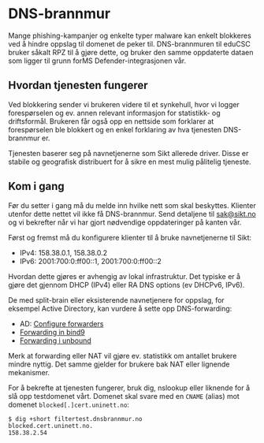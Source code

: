 # DNS-brannmur

Mange phishing-kampanjer og enkelte typer malware kan enkelt blokkeres ved å hindre oppslag til domenet de peker til. DNS-brannmuren til eduCSC bruker såkalt RPZ til å gjøre dette, og bruker den samme oppdaterte dataen som ligger til grunn forMS Defender-integrasjonen vår.

## Hvordan tjenesten fungerer

Ved blokkering sender vi brukeren videre til et synkehull, hvor vi logger forespørselen og ev. annen relevant informasjon for statistikk- og driftsformål. Brukeren får også opp en nettside som forklarer at forespørselen ble blokkert og en enkel forklaring av hva tjenesten DNS-brannmur er.

Tjenesten baserer seg på navnetjenerne som Sikt allerede driver. Disse er stabile og geografisk distribuert for å sikre en mest mulig pålitelig tjeneste.

## Kom i gang

Før du setter i gang må du melde inn hvilke nett som skal beskyttes. Klienter utenfor dette nettet vil ikke få DNS-brannmur. Send detaljene til sak@sikt.no og vi bekrefter når vi har gjort nødvendige oppdateringer på kanten vår.

Først og fremst må du konfigurere klienter til å bruke navnetjenerne til Sikt:

- IPv4: 158.38.0.1, 158.38.0.2
- IPv6: 2001:700:0:ff00::1, 2001:700:0:ff00::2

Hvordan dette gjøres er avhengig av lokal infrastruktur. Det typiske er å gjøre det gjennom DHCP (IPv4) eller RA DNS options (ev DHCPv6, IPv6).

De med split-brain eller eksisterende navnetjenere for oppslag, for eksempel Active Directory, kan vurdere å sette opp DNS-forwarding:

- AD: [Configure forwarders](https://learn.microsoft.com/en-us/windows-server/networking/dns/quickstart-install-configure-dns-server?tabs=powershell#configure-forwarders)
- [Forwarding in bind9](https://bind9.readthedocs.io/en/latest/reference.html#forwarding)
- [Forwarding i unbound](https://unbound.docs.nlnetlabs.nl/en/latest/manpages/unbound.conf.html#forward-zone-options)

Merk at forwarding eller NAT vil gjøre ev. statistikk om antallet brukere mindre nyttig. Det samme gjelder for brukere bak NAT eller lignende mekanismer.

For å bekrefte at tjenesten fungerer, bruk dig, nslookup eller liknende for å slå opp testdomenet vårt. Domenet skal svare med en `CNAME` (alias) mot domenet `blocked[.]cert.uninett.no`:

```console
$ dig +short filtertest.dnsbrannmur.no
blocked.cert.uninett.no.
158.38.2.54
```
